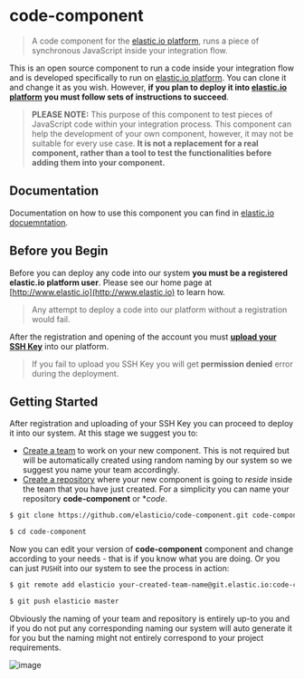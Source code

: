 # code-component

> A code component for the [elastic.io platform](http://www.elastic.io "elastic.io platform"), runs a piece of synchronous JavaScript inside your integration flow.

This is an open source component to run a code inside your integration flow and is developed specifically to run on [elastic.io platform](http://www.elastic.io "elastic.io platform"). You can clone it and change it as you wish. However, **if you plan to deploy it into [elastic.io platform](http://www.elastic.io "elastic.io platform") you must follow sets of instructions to succeed**.

> **PLEASE NOTE:** This purpose of this component to test pieces of JavaScript code within your integration process. This component can help the development of your own component, however, it may not be suitable for every use case. **It is not a replacement for a real component, rather than a tool to test the functionalities before adding them into your component.**

## Documentation

Documentation on how to use this component you can find in [elastic.io docuemntation](http://docs.elastic.io/docs/code#section-how-to-use-it-).

## Before you Begin

Before you can deploy any code into our system **you must be a registered elastic.io platform user**. Please see our home page at [http://www.elastic.io](http://www.elastic.io) to learn how.

> Any attempt to deploy a code into our platform without a registration would fail.

After the registration and opening of the account you must **[upload your SSH Key](http://docs.elastic.io/docs/ssh-key)** into our platform.

> If you fail to upload you SSH Key you will get **permission denied** error during the deployment.

## Getting Started

After registration and uploading of your SSH Key you can proceed to deploy it into our system. At this stage we suggest you to:
* [Create a team](http://docs.elastic.io/page/team-management) to work on your new component. This is not required but will be automatically created using random naming by our system so we suggest you name your team accordingly.
* [Create a repository](http://docs.elastic.io/page/repository-management) where your new component is going to *reside* inside the team that you have just created. For a simplicity you can name your repository **code-component** or **code*.

```bash
$ git clone https://github.com/elasticio/code-component.git code-component

$ cd code-component
```
Now you can edit your version of **code-component** component and change according to your needs - that is if you know what you are doing. Or you can just ``PUSH``it into our system to see the process in action:

```bash
$ git remote add elasticio your-created-team-name@git.elastic.io:code-component.git

$ git push elasticio master
```
Obviously the naming of your team and repository is entirely up-to you and if you do not put any corresponding naming our system will auto generate it for you but the naming might not entirely correspond to your project requirements.

![image](https://cloud.githubusercontent.com/assets/464220/10952661/3548b410-8344-11e5-811c-06702ea49cfd.png)
